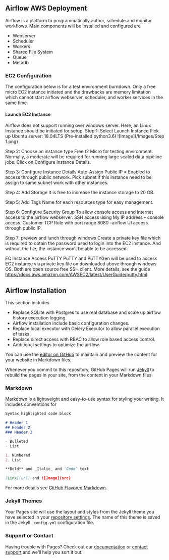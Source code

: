 ## Airflow AWS Deployment
Airflow is a platform to programmatically author, schedule and monitor workflows.
Main components will be installed and configured are
- Webserver
- Scheduler
- Workers
- Shared File System
- Queue
- Metadb

### EC2 Configuration
The configuration below is for a test environment burndown. Only a free micro EC2 instance initiated and the drawbacks are memory limitation which cannot start airflow webserver, scheduler, and worker services in the same time. 

#### Launch EC2 Instance
Airflow does not support running over windows server. Here, an Linux Instance should be initiated for setup.
Step 1: Select Launch Instance
Pick up Ubuntu server: 18.04LTS (Pre-installed python3.6)
![Image](/Images/Step 1.png)

Step 2: Choose an instance type
Free t2 Micro for testing environment. Normally, a moderate will be required for running large scaled data pipeline jobs. Click on Configure Instance Details.


Step 3: Configure Instance Details
Auto-Assign Public IP = Enabled to access through public network. Pick subnet if this instance need to be assign to same subnet work with other instances.


Step 4: Add Storage
It is free to increase the instance storage to 20 GB.

Step 5: Add Tags
Name for each resources type for easy management.

Step 6: Configure Security Group
To allow console access and internet access to the airflow webserver. SSH access using My IP address – console access. Customer TCP Rule with port range 8080 –airflow UI access through public IP. 

Step 7: preview and lunch through windows
Create a private key file which is required to obtain the password used to login into the EC2 instance. And without the file, the instance won’t be able to be accessed.

EC Instance Access PuTTY
PuTTY and PuTTYGen will be used to access EC2 instance via private key file on downloaded above through windows OS. Both are open source free SSH client. More details, see the guide https://docs.aws.amazon.com/AWSEC2/latest/UserGuide/putty.html.

## Airflow Installation
This section includes
- Replace SQLite with Postgres to use real database and scale up airflow history execution logging.
- Airflow installation include basic configuration changes.
- Replace local executor with Celery Executor to allow parallel execution of tasks.
- Replace direct access with RBAC to allow role based access control.
- Additional settings to optimize the airflow.

You can use the [editor on GitHub](https://github.com/WOKALO/aad.io/edit/master/index.md) to maintain and preview the content for your website in Markdown files.

Whenever you commit to this repository, GitHub Pages will run [Jekyll](https://jekyllrb.com/) to rebuild the pages in your site, from the content in your Markdown files.

### Markdown

Markdown is a lightweight and easy-to-use syntax for styling your writing. It includes conventions for

```markdown
Syntax highlighted code block

# Header 1
## Header 2
### Header 3

- Bulleted
- List

1. Numbered
2. List

**Bold** and _Italic_ and `Code` text

[Link](url) and ![Image](src)
```

For more details see [GitHub Flavored Markdown](https://guides.github.com/features/mastering-markdown/).

### Jekyll Themes

Your Pages site will use the layout and styles from the Jekyll theme you have selected in your [repository settings](https://github.com/WOKALO/aad.io/settings). The name of this theme is saved in the Jekyll `_config.yml` configuration file.

### Support or Contact

Having trouble with Pages? Check out our [documentation](https://help.github.com/categories/github-pages-basics/) or [contact support](https://github.com/contact) and we’ll help you sort it out.
